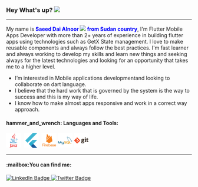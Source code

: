 <h3>
  Hey What's up?
  <img src="https://media.giphy.com/media/hvRJCLFzcasrR4ia7z/giphy.gif" width="30px"/>
</h3>
<hr>
<p>
  My name is <span style="color:blue;font-weight:bolder">Saeed Dai Alnoor <img src="https://media.giphy.com/media/WUlplcMpOCEmTGBtBW/giphy.gif" width="30">  from Sudan country</span>, I'm Flutter Mobile Apps Developer with more than 2+ years of experience     in building flutter apps using technologies such as GetX State management. I love to make reusable components and always follow the best practices. I'm     fast learner and always working to develop my skills and learn new things and seeking always for the latest technologies and looking for an opportunity     that takes me to a higher level.
</p>
 <ul>
  <li> I’m interested in Mobile applications developmentand looking to collaborate on dart language.</li>
  <li>I believe that the hard work that is governed by the system is the way to success and this is my way of life.</li>
  <li>I know how to make almost apps responsive and work in a correct way approach.</li>
</ul> 
<h4>hammer_and_wrench: Languages and Tools:</h4>
<div>
  <img src="https://github.com/devicons/devicon/blob/master/icons/java/java-original-wordmark.svg" title="Java" alt="Java" width="40" height="40"/>&nbsp;
  <img src="https://github.com/devicons/devicon/blob/master/icons/flutter/flutter-original.svg" title="Flutter" alt="Flutter" width="40" height="40"/> &nbsp;<img src="https://github.com/devicons/devicon/blob/master/icons/firebase/firebase-plain-wordmark.svg" title="Firebase" alt="Firebase" width="40"       height="40"/>&nbsp;<img src="https://github.com/devicons/devicon/blob/master/icons/mysql/mysql-original-wordmark.svg" title="MySQL"  alt="MySQL"          width="40" height="40"/>&nbsp;<img src="https://github.com/devicons/devicon/blob/master/icons/git/git-original-wordmark.svg" title="Git" **alt="Git"  width="40" height="40"/>
</div>
<hr>
<h4>:mailbox:You can find me:</h4>
  <a href="https://www.linkedin.com/in/saeed-dai-alnoor-aa5661229/">
    <img src="https://img.shields.io/badge/LinkedIn-blue?style=for-the-badge&logo=linkedin&logoColor=white" alt="LinkedIn Badge"/>
  </a>
  <a href="https://twitter.com/Saeed29491387">
    <img src="https://img.shields.io/badge/Twitter-blue?style=for-the-badge&logo=twitter&logoColor=white" alt="Twitter Badge"/>
  </a>
</div>

